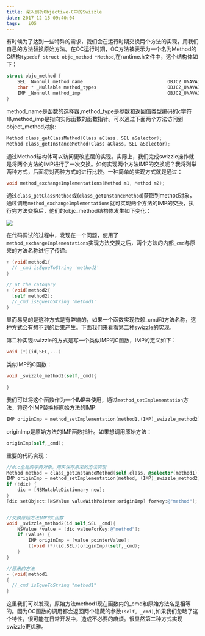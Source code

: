 ```yaml
---
title: 深入剖析Objective-C中的Swizzle
date: 2017-12-15 09:40:04
tags:	iOS
---
```


有时候为了达到一些特殊的需求，我们会在运行时期交换两个方法的实现，用我们自己的方法替换原始方法。在OC运行时期，OC方法被表示为一个名为Method的C结构`typedef struct objc_method *Method`,在runtime.h文件中，这个结构体如下：

```objective-c
struct objc_method {
    SEL _Nonnull method_name                               OBJC2_UNAVAILABLE;
    char * _Nullable method_types                          OBJC2_UNAVAILABLE;
    IMP _Nonnull method_imp                                OBJC2_UNAVAILABLE;
} 
```

method_name是函数的选择器,method_type是参数和返回值类型编码的c字符串,method_imp是指向实际函数的函数指针。可以通过下面两个方法访问到object_method对象:

```objective-c
Method class_getClassMethod(Class aClass, SEL aSelector);
Method class_getInstanceMethod(Class aClass, SEL aSelector);
```

通过Method结构体可以访问更改底层的实现。实际上，我们完成swizzle操作就是将两个方法的IMP进行了一次交换。如何实现两个方法IMP的交换呢？我将列举两种方式，后面将对两种方式的进行比较。一种简单的实现方式就是通过：

```objective-c
void method_exchangeImplementations(Method m1, Method m2);
```

通过`class_getClassMethod`或(`class_getInstanceMethod`)获取到method对象，通过调用`method_exchangeImplementations`就可实现两个方法的IMP的交换，执行完方法交换后，他们的objc_method结构体发生如下变化：

![](https://ws3.sinaimg.cn/large/006tNc79ly1fmhgb69vnvj31620lsgp1.jpg)

在代码调试的过程中，发现在一个问题，使用了`method_exchangeImplementations`实现方法交换之后，两个方法的内部`_cmd`与原来的方法名称进行了传递:

```objective-c
+ (void)method1{
  // _cmd isEqueToString 'method2'
}

// at the catogary
+ (void)method2{
  [self method2];
  //_cmd isEqueToString 'method1'
}
```

显而易见的是这种方式是有弊端的，如果一个函数实现依赖_cmd和方法名称，这种方式会有想不到的后果产生。下面我们来看看第二种swizzle的实现。

第二种实现swizzle的方式是写一个类似IMP的C函数，IMP的定义如下：

```objective-c
void (*)(id,SEL,...)
```

类似IMP的C函数：

```objective-c
void _swizzle_method2(self,_cmd){
  
}
```

我们可以将这个函数作为一个IMP来使用，通过`method_setImplementation`方法，将这个IMP替换掉原始方法的IMP:

```objective-c
IMP originImp = method_setImplementation(method1,(IMP)_swizzle_method2);
```

originImp是原始方法的IMP函数指针。如果想调用原始方法：

```objective-c
originImp(self,_cmd);
```

重要的代码实现：

```objective-c
//dic全局的字典对象，用来保存原来的方法实现
Method method = class_getInstanceMethod(self.class, @selector(method1));
IMP originImp = method_setImplementation(method, (IMP)_swizzle_method2);
if (!dic) {
    dic = [NSMutableDictionary new];
}
[dic setObject:[NSValue valueWithPointer:originImp] forKey:@"method"];


//交换原始方法IMP的C函数
void _swizzle_method2(id self,SEL _cmd){
    NSValue *value = [dic valueForKey:@"method"];
    if (value) {
        IMP originImp = [value pointerValue];
        ((void (*)(id,SEL))originImp)(self,_cmd);
    }
}

//原来的方法
- (void)method1
{
  //_cmd isEqueToString "method1" 
}
```

这里我们可以发现，原始方法method1现在函数内的_cmd和原始方法名是相等的。因为OC函数的调用都会返回两个隐藏的参数`(self, _cmd)`,如果我们忽略了这个特性，很可能在日常开发中，造成不必要的麻烦。很显然第二种方式实现swizzle更优雅。

